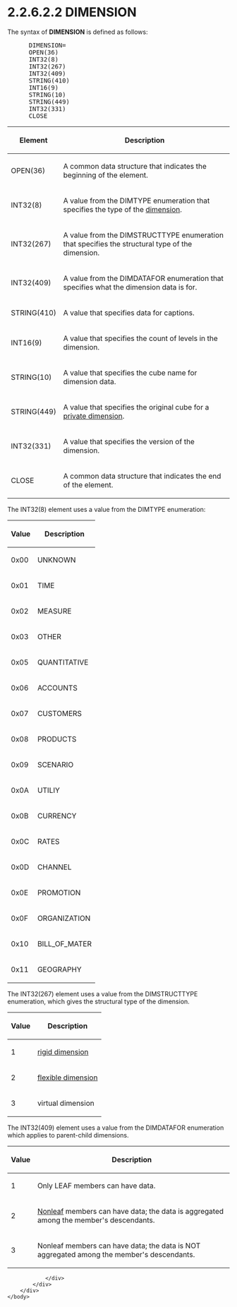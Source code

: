 <html dir="LTR" xmlns:mshelp="http://msdn.microsoft.com/mshelp" xmlns:ddue="http://ddue.schemas.microsoft.com/authoring/2003/5" xmlns:xlink="http://www.w3.org/1999/xlink" xmlns:tool="http://www.microsoft.com/tooltip">
    <head>
        <meta http-equiv="Content-Type" content="text/html; CHARSET=utf-8"></meta>
        <meta name="save" content="history"></meta>
        <title>2.2.6.2.2 DIMENSION</title>
        <xml>
            <mshelp:toctitle title="2.2.6.2.2 DIMENSION"></mshelp:toctitle>
            <mshelp:rltitle title="[MS-SSAS8]: DIMENSION"></mshelp:rltitle>
            <mshelp:keyword index="A" term="53d2a431-acdb-4370-933d-030f29a2c103"></mshelp:keyword>
            <mshelp:attr name="DCSext.ContentType" value="open specification"></mshelp:attr>
            <mshelp:attr name="AssetID" value="53d2a431-acdb-4370-933d-030f29a2c103"></mshelp:attr>
            <mshelp:attr name="TopicType" value="kbRef"></mshelp:attr>
            <mshelp:attr name="DCSext.Title" value="[MS-SSAS8]: DIMENSION" />
        </xml>
    </head>
    <body>
        <div id="header">
            <h1 class="heading">2.2.6.2.2 DIMENSION</h1>
        </div>
        <div id="mainSection">
            <div id="mainBody">
                <div id="allHistory" class="saveHistory"></div>
                <div id="sectionSection0" class="section" name="collapseableSection">
                    

<p>The syntax of <b>DIMENSION</b> is defined as
follows:           </p>

<dl>
<dd>
<div><pre> DIMENSION=
 OPEN(36)
 INT32(8)
 INT32(267)
 INT32(409)
 STRING(410)
 INT16(9)
 STRING(10)                  
 STRING(449)
 INT32(331)
 CLOSE
</pre></div>
</dd></dl>

<table>
 <thead>
  <tr>
   <th>
   <p>Element</p>
   </th>
   <th>
   <p>Description</p>
   </th>
  </tr>
 </thead>
 <tr>
  <td>
  <p>OPEN(36)</p>
  </td>
  <td>
  <p>A common data structure that indicates the beginning
  of the element.</p>
  </td>
 </tr>
 <tr>
  <td>
  <p>INT32(8)</p>
  </td>
  <td>
  <p>A value from the DIMTYPE enumeration that specifies
  the type of the <a href="c527450b-f5bd-424b-8c98-ba6365288f35.htm#gt_70d18eb1-eb3c-48f8-b0cd-7140f206406c">dimension</a>.</p>
  </td>
 </tr>
 <tr>
  <td>
  <p>INT32(267)</p>
  </td>
  <td>
  <p>A value from the DIMSTRUCTTYPE enumeration that
  specifies the structural type of the dimension.</p>
  </td>
 </tr>
 <tr>
  <td>
  <p>INT32(409)</p>
  </td>
  <td>
  <p>A value from the DIMDATAFOR enumeration that specifies
  what the dimension data is for.</p>
  </td>
 </tr>
 <tr>
  <td>
  <p>STRING(410)</p>
  </td>
  <td>
  <p>A value that specifies data for captions.</p>
  </td>
 </tr>
 <tr>
  <td>
  <p>INT16(9)</p>
  </td>
  <td>
  <p>A value that specifies the count of levels in the
  dimension.</p>
  </td>
 </tr>
 <tr>
  <td>
  <p>STRING(10)</p>
  </td>
  <td>
  <p>A value that specifies the cube name for dimension
  data.</p>
  </td>
 </tr>
 <tr>
  <td>
  <p>STRING(449)</p>
  </td>
  <td>
  <p>A value that specifies the original cube for a <a href="c527450b-f5bd-424b-8c98-ba6365288f35.htm#gt_fa531c99-b0de-4acb-ac5e-79781e78bf18">private dimension</a>.</p>
  </td>
 </tr>
 <tr>
  <td>
  <p>INT32(331)</p>
  </td>
  <td>
  <p>A value that specifies the version of the dimension.</p>
  </td>
 </tr>
 <tr>
  <td>
  <p>CLOSE</p>
  </td>
  <td>
  <p>A common data structure that indicates the end of the
  element.</p>
  </td>
 </tr>
</table>

<p>The INT32(8) element uses a value from the DIMTYPE
enumeration:</p>

<table>
 <thead>
  <tr>
   <th>
   <p>Value</p>
   </th>
   <th>
   <p>Description</p>
   </th>
  </tr>
 </thead>
 <tr>
  <td>
  <p>0x00</p>
  </td>
  <td>
  <p>UNKNOWN</p>
  </td>
 </tr>
 <tr>
  <td>
  <p>0x01</p>
  </td>
  <td>
  <p>TIME</p>
  </td>
 </tr>
 <tr>
  <td>
  <p>0x02</p>
  </td>
  <td>
  <p>MEASURE</p>
  </td>
 </tr>
 <tr>
  <td>
  <p>0x03</p>
  </td>
  <td>
  <p>OTHER</p>
  </td>
 </tr>
 <tr>
  <td>
  <p>0x05</p>
  </td>
  <td>
  <p>QUANTITATIVE</p>
  </td>
 </tr>
 <tr>
  <td>
  <p>0x06</p>
  </td>
  <td>
  <p>ACCOUNTS</p>
  </td>
 </tr>
 <tr>
  <td>
  <p>0x07</p>
  </td>
  <td>
  <p>CUSTOMERS</p>
  </td>
 </tr>
 <tr>
  <td>
  <p>0x08</p>
  </td>
  <td>
  <p>PRODUCTS</p>
  </td>
 </tr>
 <tr>
  <td>
  <p>0x09</p>
  </td>
  <td>
  <p>SCENARIO</p>
  </td>
 </tr>
 <tr>
  <td>
  <p>0x0A</p>
  </td>
  <td>
  <p>UTILIY</p>
  </td>
 </tr>
 <tr>
  <td>
  <p>0x0B</p>
  </td>
  <td>
  <p>CURRENCY</p>
  </td>
 </tr>
 <tr>
  <td>
  <p>0x0C</p>
  </td>
  <td>
  <p>RATES</p>
  </td>
 </tr>
 <tr>
  <td>
  <p>0x0D</p>
  </td>
  <td>
  <p>CHANNEL</p>
  </td>
 </tr>
 <tr>
  <td>
  <p>0x0E</p>
  </td>
  <td>
  <p>PROMOTION</p>
  </td>
 </tr>
 <tr>
  <td>
  <p>0x0F</p>
  </td>
  <td>
  <p>ORGANIZATION</p>
  </td>
 </tr>
 <tr>
  <td>
  <p>0x10</p>
  </td>
  <td>
  <p>BILL_OF_MATER</p>
  </td>
 </tr>
 <tr>
  <td>
  <p>0x11</p>
  </td>
  <td>
  <p>GEOGRAPHY</p>
  </td>
 </tr>
</table>

<p>The INT32(267) element uses a value from the DIMSTRUCTTYPE
enumeration, which gives the structural type of the dimension.</p>

<table>
 <thead>
  <tr>
   <th>
   <p>Value</p>
   </th>
   <th>
   <p>Description</p>
   </th>
  </tr>
 </thead>
 <tr>
  <td>
  <p>1</p>
  </td>
  <td>
  <p><a href="c527450b-f5bd-424b-8c98-ba6365288f35.htm#gt_62a39454-b720-465f-bc26-55634ec34783">rigid
  dimension</a></p>
  </td>
 </tr>
 <tr>
  <td>
  <p>2</p>
  </td>
  <td>
  <p><a href="c527450b-f5bd-424b-8c98-ba6365288f35.htm#gt_c275fc5c-0b44-4612-a01a-2c2a4b44f1fb">flexible
  dimension</a></p>
  </td>
 </tr>
 <tr>
  <td>
  <p>3</p>
  </td>
  <td>
  <p>virtual dimension</p>
  </td>
 </tr>
</table>

<p>The INT32(409) element uses a value from the DIMDATAFOR
enumeration which applies to parent-child dimensions.</p>

<table>
 <thead>
  <tr>
   <th>
   <p>Value</p>
   </th>
   <th>
   <p>Description</p>
   </th>
  </tr>
 </thead>
 <tr>
  <td>
  <p>1</p>
  </td>
  <td>
  <p>Only LEAF members can have data.</p>
  </td>
 </tr>
 <tr>
  <td>
  <p>2</p>
  </td>
  <td>
  <p><a href="c527450b-f5bd-424b-8c98-ba6365288f35.htm#gt_66d7e98a-2ef9-46e5-abbc-e96c2f8e3e44">Nonleaf</a>
  members can have data; the data is aggregated among the member's descendants.</p>
  </td>
 </tr>
 <tr>
  <td>
  <p>3</p>
  </td>
  <td>
  <p>Nonleaf members can have data; the data is NOT
  aggregated among the member's descendants.</p>
  </td>
 </tr>
</table>

<p> </p>


                </div>
            </div>
        </div>
    </body>
</html>
